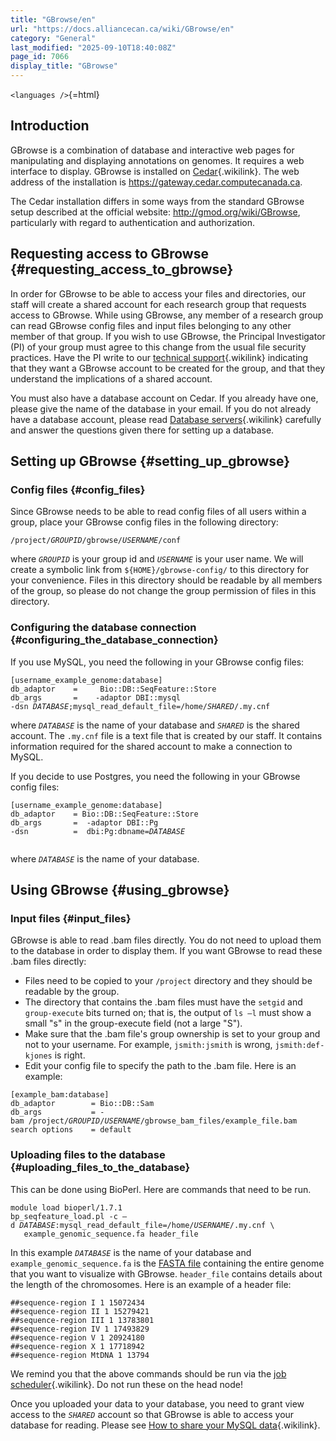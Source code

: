```yaml
---
title: "GBrowse/en"
url: "https://docs.alliancecan.ca/wiki/GBrowse/en"
category: "General"
last_modified: "2025-09-10T18:40:08Z"
page_id: 7066
display_title: "GBrowse"
---
```


`<languages />`{=html}

## Introduction

GBrowse is a combination of database and interactive web pages for manipulating and displaying annotations on genomes. It requires a web interface to display. GBrowse is installed on [Cedar](https://docs.alliancecan.ca/Cedar "Cedar"){.wikilink}. The web address of the installation is <https://gateway.cedar.computecanada.ca>.

The Cedar installation differs in some ways from the standard GBrowse setup described at the official website: <http://gmod.org/wiki/GBrowse>, particularly with regard to authentication and authorization.

## Requesting access to GBrowse {#requesting_access_to_gbrowse}

In order for GBrowse to be able to access your files and directories, our staff will create a shared account for each research group that requests access to GBrowse. While using GBrowse, any member of a research group can read GBrowse config files and input files belonging to any other member of that group. If you wish to use GBrowse, the Principal Investigator (PI) of your group must agree to this change from the usual file security practices. Have the PI write to our [technical support](https://docs.alliancecan.ca/technical_support "technical support"){.wikilink} indicating that they want a GBrowse account to be created for the group, and that they understand the implications of a shared account.

You must also have a database account on Cedar. If you already have one, please give the name of the database in your email. If you do not already have a database account, please read [Database servers](https://docs.alliancecan.ca/Database_servers "Database servers"){.wikilink} carefully and answer the questions given there for setting up a database.

## Setting up GBrowse {#setting_up_gbrowse}

### Config files {#config_files}

Since GBrowse needs to be able to read config files of all users within a group, place your GBrowse config files in the following directory:

`/project/`*`GROUPID`*`/gbrowse/`*`USERNAME`*`/conf`

where *`GROUPID`* is your group id and *`USERNAME`* is your user name. We will create a symbolic link from `${HOME}/gbrowse-config/` to this directory for your convenience. Files in this directory should be readable by all members of the group, so please do not change the group permission of files in this directory.

### Configuring the database connection {#configuring_the_database_connection}

If you use MySQL, you need the following in your GBrowse config files:

`[username_example_genome:database]`\
`db_adaptor    =     Bio::DB::SeqFeature::Store`\
`db_args       =    -adaptor DBI::mysql`\
`-dsn `*`DATABASE`*`;mysql_read_default_file=/home/`*`SHARED`*`/.my.cnf`

where *`DATABASE`* is the name of your database and *`SHARED`* is the shared account. The `.my.cnf` file is a text file that is created by our staff. It contains information required for the shared account to make a connection to MySQL.

If you decide to use Postgres, you need the following in your GBrowse config files:

`[username_example_genome:database]`\
`db_adaptor    = Bio::DB::SeqFeature::Store`\
`db_args       =  -adaptor DBI::Pg`\
`-dsn          =  dbi:Pg:dbname=`*`DATABASE`*\
`                    `

where *`DATABASE`* is the name of your database.

## Using GBrowse {#using_gbrowse}

### Input files {#input_files}

GBrowse is able to read .bam files directly. You do not need to upload them to the database in order to display them. If you want GBrowse to read these .bam files directly:

- Files need to be copied to your `/project` directory and they should be readable by the group.
- The directory that contains the .bam files must have the `setgid` and `group-execute` bits turned on; that is, the output of `ls –l` must show a small \"s\" in the group-execute field (not a large \"S\").
- Make sure that the .bam file\'s group ownership is set to your group and not to your username. For example, `jsmith:jsmith` is wrong, `jsmith:def-kjones` is right.
- Edit your config file to specify the path to the .bam file. Here is an example:

`[example_bam:database]`\
`db_adaptor        = Bio::DB::Sam`\
`db_args           = -bam /project/`*`GROUPID`*`/`*`USERNAME`*`/gbrowse_bam_files/example_file.bam`\
`search options    = default`

### Uploading files to the database {#uploading_files_to_the_database}

This can be done using BioPerl. Here are commands that need to be run.

`module load bioperl/1.7.1`\
`bp_seqfeature_load.pl -c –d `*`DATABASE`*`:mysql_read_default_file=/home/`*`USERNAME`*`/.my.cnf \`\
`   example_genomic_sequence.fa header_file`

In this example *`DATABASE`* is the name of your database and `example_genomic_sequence.fa` is the [FASTA file](https://en.wikipedia.org/wiki/FASTA_format) containing the entire genome that you want to visualize with GBrowse. `header_file` contains details about the length of the chromosomes. Here is an example of a header file:

    ##sequence-region I 1 15072434
    ##sequence-region II 1 15279421
    ##sequence-region III 1 13783801
    ##sequence-region IV 1 17493829
    ##sequence-region V 1 20924180
    ##sequence-region X 1 17718942
    ##sequence-region MtDNA 1 13794

We remind you that the above commands should be run via the [job scheduler](https://docs.alliancecan.ca/Running_jobs "job scheduler"){.wikilink}. Do not run these on the head node!

Once you uploaded your data to your database, you need to grant view access to the *`SHARED`* account so that GBrowse is able to access your database for reading. Please see [How to share your MySQL data](https://docs.alliancecan.ca/Database_servers#How_to_share_your_MySQL_data "How to share your MySQL data"){.wikilink}.
